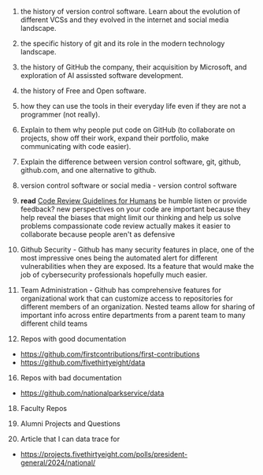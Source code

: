 1. the history of version control software. Learn about the evolution of different VCSs and they evolved in the internet and social media landscape.

2. the specific history of git and its role in the modern technology landscape.

3. the history of GitHub the company, their acquisition by Microsoft, and exploration of AI assissted software development.

4. the history of Free and Open software.

5. how they can use the tools in their everyday life even if they are not a programmer (not really).

7. Explain to them why people put code on GitHub (to collaborate on projects, show off their work, expand their portfolio, make communicating with code easier).
   
9. Explain the difference between version control software, git, github, github.com, and one alternative to github.

10. version control software or social media - version control software

11. **read** [Code Review Guidelines for Humans](https://phauer.com/2018/code-review-guidelines/)
     be humble
     listen or provide feedback?
     new perspectives on your code are important because they help reveal the biases that might limit our thinking and help us solve problems
     compassionate code review actually makes it easier to collaborate because people aren't as defensive

12. Github Security - Github has many security features in place, one of the most impressive ones being the automated alert for different vulnerabilities when they are exposed. Its a feature that would make the job of cybersecurity professionals hopefully much easier.

13. Team Administration - Github has comprehensive features for organizational work that can customize access to repositories for different members of an organization. Nested teams allow for sharing of important info across entire departments from a parent team to many different child teams

14. Repos with good documentation
- https://github.com/firstcontributions/first-contributions
- https://github.com/fivethirtyeight/data

16. Repos with bad documentation
- https://github.com/nationalparkservice/data

18. Faculty Repos

19. Alumni Projects and Questions

20. Article that I can data trace for
- https://projects.fivethirtyeight.com/polls/president-general/2024/national/



